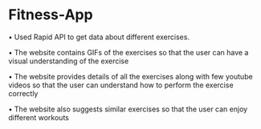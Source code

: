 # Fitness-App

• Used Rapid API to get data about different exercises.

• The website contains GIFs of the exercises so that the user can have a visual understanding of the exercise

• The website provides details of all the exercises along with few youtube videos so that the user can understand how to
perform the exercise correctly

• The website also suggests similar exercises so that the user can enjoy different workouts
